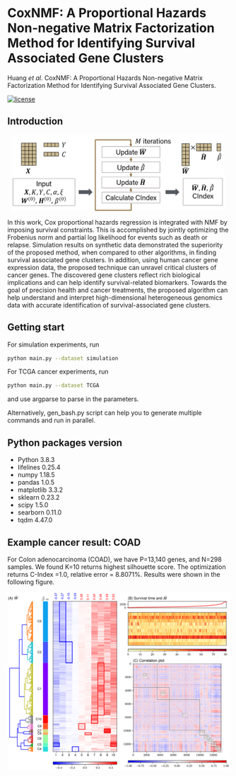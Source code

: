 # CoxNMF: A Proportional Hazards Non-negative Matrix Factorization Method for Identifying Survival Associated Gene Clusters

Huang <em>et al.</em> CoxNMF: A Proportional Hazards Non-negative Matrix Factorization Method for Identifying Survival Associated Gene Clusters.

[![license](https://img.shields.io/github/license/mashape/apistatus.svg?maxAge=2592000)](https://github.com/huangzhii/CoxNMF/blob/master/LICENSE)

## Introduction

<div style="text-align:center"><img src="Figures/flowchart.png" width=480/></div>

In this work, Cox proportional hazards regression is integrated with NMF by imposing survival constraints. This is accomplished by jointly optimizing the Frobenius norm and partial log likelihood for events such as death or relapse. Simulation results on synthetic data demonstrated the superiority of the proposed method, when compared to other algorithms, in finding survival associated gene clusters. In addition, using human cancer gene expression data, the proposed technique can unravel critical clusters of cancer genes. The discovered gene clusters reflect rich biological implications and can help identify survival-related biomarkers. Towards the goal of precision health and cancer treatments, the proposed algorithm can help understand and interpret high-dimensional heterogeneous genomics data with accurate identification of survival-associated gene clusters.

## Getting start

For simulation experiments, run

```bash
python main.py --dataset simulation
```

For TCGA cancer experiments, run

```bash
python main.py --dataset TCGA
```
and use argparse to parse in the parameters.

Alternatively, gen_bash.py script can help you to generate multiple commands and run in parallel.

## Python packages version

* Python 3.8.3
* lifelines 0.25.4
* numpy 1.18.5
* pandas 1.0.5
* matplotlib 3.3.2
* sklearn 0.23.2
* scipy 1.5.0
* searborn 0.11.0
* tqdm 4.47.0

## Example cancer result: COAD

For Colon adenocarcinoma (COAD), we have P=13,140 genes, and N=298 samples. We found K=10 returns highest silhouette score. The optimization returns C-Index =1.0, relative error = 8.8071%. Results were shown in the following figure.

<div style="text-align:center"><img src="Figures/COAD_atlas_lowres.png" width=600/></div>